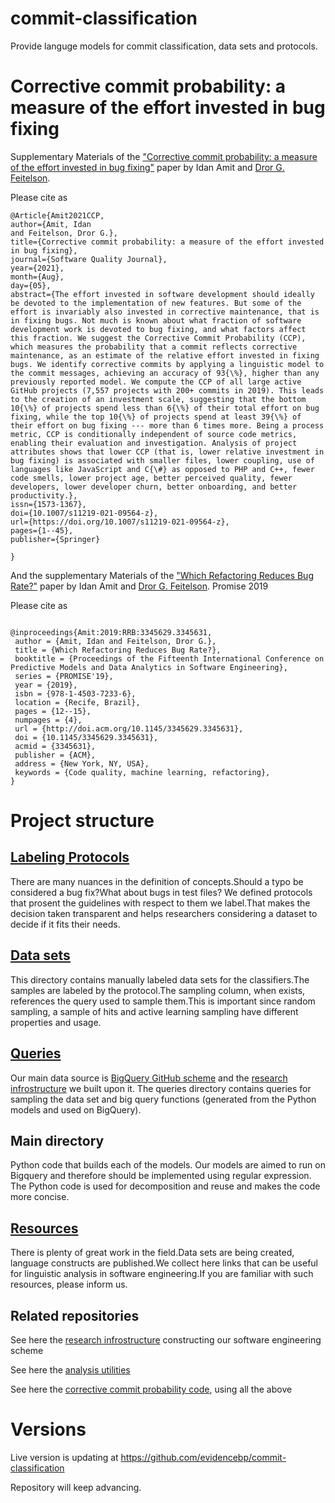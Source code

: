 # commit-classification
 
Provide languge models for commit classification, data sets and protocols.

# Corrective commit probability: a measure of the effort invested in bug fixing
Supplementary Materials of the ["Corrective commit probability: a measure of the effort invested in bug fixing"](https://www.cs.huji.ac.il/~feit/papers/CCP21SQJ.pdf) paper by Idan Amit and [Dror G. Feitelson](https://www.cs.huji.ac.il/~feit/).

Please cite as
``` 
@Article{Amit2021CCP,
author={Amit, Idan
and Feitelson, Dror G.},
title={Corrective commit probability: a measure of the effort invested in bug fixing},
journal={Software Quality Journal},
year={2021},
month={Aug},
day={05},
abstract={The effort invested in software development should ideally be devoted to the implementation of new features. But some of the effort is invariably also invested in corrective maintenance, that is in fixing bugs. Not much is known about what fraction of software development work is devoted to bug fixing, and what factors affect this fraction. We suggest the Corrective Commit Probability (CCP), which measures the probability that a commit reflects corrective maintenance, as an estimate of the relative effort invested in fixing bugs. We identify corrective commits by applying a linguistic model to the commit messages, achieving an accuracy of 93{\%}, higher than any previously reported model. We compute the CCP of all large active GitHub projects (7,557 projects with 200+ commits in 2019). This leads to the creation of an investment scale, suggesting that the bottom 10{\%} of projects spend less than 6{\%} of their total effort on bug fixing, while the top 10{\%} of projects spend at least 39{\%} of their effort on bug fixing --- more than 6 times more. Being a process metric, CCP is conditionally independent of source code metrics, enabling their evaluation and investigation. Analysis of project attributes shows that lower CCP (that is, lower relative investment in bug fixing) is associated with smaller files, lower coupling, use of languages like JavaScript and C{\#} as opposed to PHP and C++, fewer code smells, lower project age, better perceived quality, fewer developers, lower developer churn, better onboarding, and better productivity.},
issn={1573-1367},
doi={10.1007/s11219-021-09564-z},
url={https://doi.org/10.1007/s11219-021-09564-z},
pages={1--45},
publisher={Springer}

}

```


And the supplementary Materials of the ["Which Refactoring Reduces Bug Rate?"](http://www.cs.huji.ac.il/~feit/papers/Refactor19PROMISE.pdf) paper by Idan Amit and [Dror G. Feitelson](https://www.cs.huji.ac.il/~feit/). Promise 2019

Please cite as
``` 

@inproceedings{Amit:2019:RRB:3345629.3345631,
 author = {Amit, Idan and Feitelson, Dror G.},
 title = {Which Refactoring Reduces Bug Rate?},
 booktitle = {Proceedings of the Fifteenth International Conference on Predictive Models and Data Analytics in Software Engineering},
 series = {PROMISE'19},
 year = {2019},
 isbn = {978-1-4503-7233-6},
 location = {Recife, Brazil},
 pages = {12--15},
 numpages = {4},
 url = {http://doi.acm.org/10.1145/3345629.3345631},
 doi = {10.1145/3345629.3345631},
 acmid = {3345631},
 publisher = {ACM},
 address = {New York, NY, USA},
 keywords = {Code quality, machine learning, refactoring},
} 
```

# Project structure

## [Labeling Protocols](https://github.com/evidencebp/commit-classification/tree/master/labeling_protocols)
There are many nuances in the definition of concepts.Should a typo be considered a bug fix?What about bugs in test files?
We defined protocols that prosent the guidelines with respect to them we label.That makes the decision taken transparent and helps researchers considering a dataset to decide if it fits their needs.

## [Data sets](https://github.com/evidencebp/commit-classification/tree/master/data)

This directory contains manually labeled data sets for the classifiers.The samples are labeled by the protocol.The sampling column, when exists, references the query used to sample them.This is important since random sampling, a sample of hits and active learning sampling have different properties and usage.

## [Queries](https://github.com/evidencebp/commit-classification/tree/master/queries)

Our main data source is [BigQuery GitHub scheme](https://console.cloud.google.com/bigquery?d=github_repos&p=bigquery-public-data&page=dataset) and the [research infrostructure](https://github.com/evidencebp/general) we built upon it. The queries directory contains queries for sampling the data set and big query functions (generated from the Python models and used on BigQuery).

## Main directory

Python code that builds each of the models.
Our models are aimed to run on Bigquery and therefore should be implemented using regular expression.
The Python code is used for decomposition and reuse and makes the code more concise.


## [Resources](https://github.com/evidencebp/commit-classification/blob/master/resources.md)
There is plenty of great work in the field.Data sets are being created, language constructs are published.We collect here links that can be useful for linguistic analysis in software engineering.If you are familiar with such resources, please inform us.

## Related repositories

See here the [research infrostructure](https://github.com/evidencebp/general) constructing our software engineering scheme

See here the [analysis utilities](https://github.com/evidencebp/analysis_utils)


See here the [corrective commit probability code](https://github.com/evidencebp/corrective-commit-probability), using all the above

# Versions
Live version is updating at https://github.com/evidencebp/commit-classification

Repository will keep advancing.

